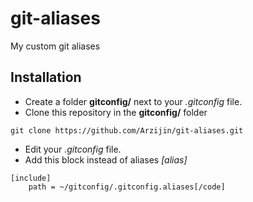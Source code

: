 # git-aliases
My custom git aliases

## Installation

- Create a folder **gitconfig/** next to your *.gitconfig* file.
- Clone this repository in the **gitconfig/** folder 
```
git clone https://github.com/Arzijin/git-aliases.git 
```
- Edit your *.gitconfig* file.
- Add this block instead of aliases *[alias]*
```
[include]
    path = ~/gitconfig/.gitconfig.aliases[/code]
```
